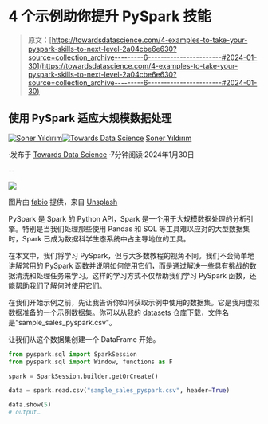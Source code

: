 # 4 个示例助你提升 PySpark 技能

> 原文：[https://towardsdatascience.com/4-examples-to-take-your-pyspark-skills-to-next-level-2a04cbe6e630?source=collection_archive---------6-----------------------#2024-01-30](https://towardsdatascience.com/4-examples-to-take-your-pyspark-skills-to-next-level-2a04cbe6e630?source=collection_archive---------6-----------------------#2024-01-30)

## 使用 PySpark 适应大规模数据处理

[](https://sonery.medium.com/?source=post_page---byline--2a04cbe6e630--------------------------------)[![Soner Yıldırım](../Images/c589572e9d1ee176cd4f5a0008173f1b.png)](https://sonery.medium.com/?source=post_page---byline--2a04cbe6e630--------------------------------)[](https://towardsdatascience.com/?source=post_page---byline--2a04cbe6e630--------------------------------)[![Towards Data Science](../Images/a6ff2676ffcc0c7aad8aaf1d79379785.png)](https://towardsdatascience.com/?source=post_page---byline--2a04cbe6e630--------------------------------) [Soner Yıldırım](https://sonery.medium.com/?source=post_page---byline--2a04cbe6e630--------------------------------)

·发布于 [Towards Data Science](https://towardsdatascience.com/?source=post_page---byline--2a04cbe6e630--------------------------------) ·7分钟阅读·2024年1月30日

--

![](../Images/a222122f8db4bec4e2342525412c2088.png)

图片由 [fabio](https://unsplash.com/@fabioha?utm_content=creditCopyText&utm_medium=referral&utm_source=unsplash) 提供，来自 [Unsplash](https://unsplash.com/photos/geometric-shape-digital-wallpaper-oyXis2kALVg?utm_content=creditCopyText&utm_medium=referral&utm_source=unsplash)

PySpark 是 Spark 的 Python API，Spark 是一个用于大规模数据处理的分析引擎。特别是当我们处理那些使用 Pandas 和 SQL 等工具难以应对的大型数据集时，Spark 已成为数据科学生态系统中占主导地位的工具。

在本文中，我们将学习 PySpark，但与大多数教程的视角不同。我们不会简单地讲解常用的 PySpark 函数并说明如何使用它们，而是通过解决一些具有挑战的数据清洗和处理任务来学习。这样的学习方式不仅帮助我们学习 PySpark 函数，还能帮助我们了解何时使用它们。

在我们开始示例之前，先让我告诉你如何获取示例中使用的数据集。它是我用虚拟数据准备的一个示例数据集。你可以从我的 [datasets](https://github.com/SonerYldrm/datasets/tree/main) 仓库下载，文件名是“sample_sales_pyspark.csv”。

让我们从这个数据集创建一个 DataFrame 开始。

```py
from pyspark.sql import SparkSession
from pyspark.sql import Window, functions as F

spark = SparkSession.builder.getOrCreate()

data = spark.read.csv("sample_sales_pyspark.csv", header=True)

data.show(5)
# output…
```
